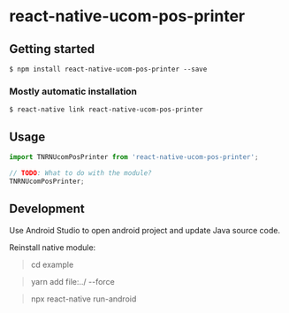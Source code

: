# react-native-ucom-pos-printer

## Getting started

`$ npm install react-native-ucom-pos-printer --save`

### Mostly automatic installation

`$ react-native link react-native-ucom-pos-printer`

## Usage
```javascript
import TNRNUcomPosPrinter from 'react-native-ucom-pos-printer';

// TODO: What to do with the module?
TNRNUcomPosPrinter;
```

## Development

Use Android Studio to open android project and update Java source code.

Reinstall native module:

> cd example

> yarn add file:../ --force

> npx react-native run-android
